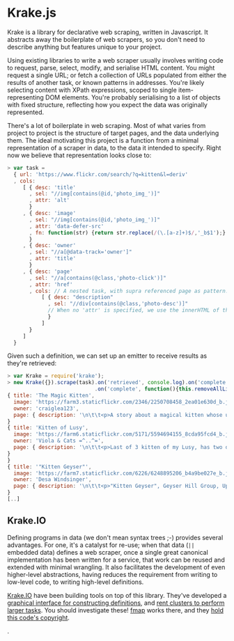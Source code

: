 Krake.js
========

Krake is a library for declarative web scraping, written in Javascript. It
abstracts away the boilerplate of web scrapers, so you don't need to describe
anything but features unique to your project.

Using existing libraries to write a web scraper usually involves writing code
to request, parse, select, modify, and serialise HTML content. You might
request a single URL; or fetch a collection of URLs populated from either the
results of another task, or known patterns in addresses. You're likely
selecting content with XPath expressions, scoped to single item-representing
DOM elements. You're probably serialising to a list of objects with fixed
structure, reflecting how you expect the data was originally represented.

There's a lot of boilerplate in web scraping. Most of what varies from project
to project is the structure of target pages, and the data underlying them. The
ideal motivating this project is a function from a minimal representation of
a scraper in data, to the data it intended to specify. Right now we believe
that representation looks close to:

```javascript
> var task = 
  { url: 'https://www.flickr.com/search/?q=kitten&l=deriv'
  , cols: 
     [ { desc: 'title'
       , sel: "//img[contains(@id,'photo_img_')]"
       , attr: 'alt' 
       }
     , { desc: 'image'
       , sel: "//img[contains(@id,'photo_img_')]"
       , attr: 'data-defer-src'
       , fn: function(str) {return str.replace(/(\.[a-z]+)$/,'_b$1');} 
       }
     , { desc: 'owner'
       , sel: "//a[@data-track='owner']"
       , attr: 'title' 
       }
     , { desc: 'page'
       , sel: "//a[contains(@class,'photo-click')]"
       , attr: 'href'
       , cols: // A nested task, with supra referenced page as pattern.
           [ { desc: "description"
             , sel: "//div[contains(@class,'photo-desc')]"
             // When no 'attr' is specified, we use the innerHTML of the specified element
             }
           ]
       }
     ] 
  }
```

Given such a definition, we can set up an emitter to receive results as they're
retrieved:

```javascript
> var Krake = require('krake');
> new Krake({}).scrape(task).on('retrieved', console.log).on('complete',  close(this));
                            .on('complete', function(){this.removeAllListeners()});
{ title: 'The Magic Kitten',
  image: 'https://farm3.staticflickr.com/2346/2250708458_2ea01e630d_b.jpg',
  owner: 'craiglea123',
  page: { description: '\n\t\t<p>A story about a magical kitten whose uncle stole the throne. When it\nwas really a lion cub and it was a king.</p>\n\t\t\t\t' } 
}
{ title: 'Kitten of Lusy',
  image: 'https://farm6.staticflickr.com/5171/5594694155_8cda95fcd4_b.jpg',
  owner: 'Viola & Cats =^..^=',
  page: { description: '\n\t\t<p>Last of 3 kitten of my Lusy, has two days.<br />What adorable !!!!!!!!</p><p><a href="http://flickriver.com/photos/tags/gattini/interesting/" rel="nofollow">flickriver.com/photos/tags/gattini/interesting/</a></p>\n\t\t\t\t' 
} 
}
{ title: '"Kitten Geyser"',
  image: 'https://farm7.staticflickr.com/6226/6248895206_b4a9be027e_b.jpg',
  owner: 'Desa Windsinger',
  page: { description: '\n\t\t<p>"Kitten Geyser", Geyser Hill Group, Upper Geyser Basin. \n(DSCN2922rev)</p>\n\t\t\t\t' } 
}
[..]
```

Krake.IO
--------

Defining programs in data (we don't mean syntax trees ;-) provides several
advantages. For one, it's a catalyst for re-use; when that data (`||` embedded
data) defines a web scraper, once a single great canonical implementation has
been written for a service, that work can be reused and extended with minimal
wrangling. It also facilitates the development of even higher-level
abstractions, having reduces the requirement from writing to low-level code, to
writing high-level definitions.

[Krake.IO](https://krake.io) have been building tools on top of this library.
They've developed a [graphical interface for constructing
definitions](https://chrome.google.com/webstore/detail/krakeio/ofncgcgajhgnbkbmkdhbgkoopfbemhfj),
and [rent clusters to perform larger tasks](https://krake.io). You should
investigate these! [fmap](https://github.com/fmap) works there, and they [hold
this code's copyright](https://github.com/fmap/krake/blob/master/LICENSE).

<!-- vim:set ft=markdown: -->.
